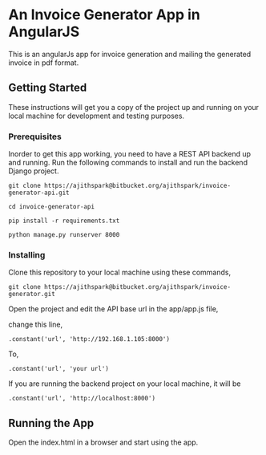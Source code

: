 # An Invoice Generator App in AngularJS

This is an angularJs app for invoice generation and mailing the generated invoice in pdf format.

## Getting Started

These instructions will get you a copy of the project up and running on your local machine for development and testing purposes. 

### Prerequisites

Inorder to get this app working, you need to have a REST API backend up and running. 
Run the following commands to install and run the backend Django project.

```
git clone https://ajithspark@bitbucket.org/ajithspark/invoice-generator-api.git

cd invoice-generator-api

pip install -r requirements.txt

python manage.py runserver 8000

```

### Installing

Clone this repository to your local machine using these commands,

```
git clone https://ajithspark@bitbucket.org/ajithspark/invoice-generator.git
```

Open the project and edit the API base url in the app/app.js file,

change this line,
```
.constant('url', 'http://192.168.1.105:8000')
```
To,

```
.constant('url', 'your url')
```
If you are running the backend project on your local machine, it will be

```
.constant('url', 'http://localhost:8000')
``` 


## Running the App

Open the index.html in a browser and start using the app.

